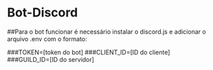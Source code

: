 # Bot-Discord

##Para o bot funcionar é necessário instalar o discord.js e adicionar o arquivo .env com o formato:

###TOKEN=[token do bot] 
###CLIENT_ID=[ID do cliente]  
###GUILD_ID=[ID do servidor]  
